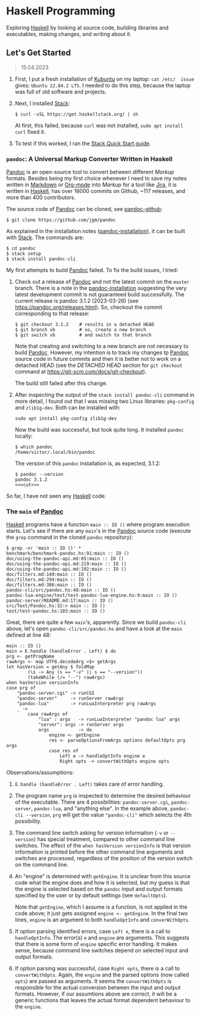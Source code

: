 [Git]: https://git-scm.com/
[Haskell]: https://www.haskell.org/
[Jira]: https://jira.atlassian.com/
[Kubuntu]: https://kubuntu.org/
[Markdown]: https://daringfireball.net/projects/markdown/
[Org-mode]: https://orgmode.org/
[Pandoc]: https://pandoc.org/
[pandoc-github]: https://github.com/jgm/pandoc
[pandoc-installation]: https://pandoc.org/installing.html
[Stack]: https://docs.haskellstack.org/en/stable/
[stack_quick_start_guide]: https://docs.haskellstack.org/en/stable/#quick-start-guide

# Haskell Programming

Exploring [Haskell] by looking at source code, building libraries and executables, making changes, and writing about it.

## Let's Get Started

> 15.04.2023

1. First, I put a fresh installation of [Kubuntu] on my laptop: 
   `cat /etc/  issue` gives: `Ubuntu 22.04.2 LTS`. I needed to do this step, because the laptop was full of old software and projects.

2. Next, I installed [Stack]:

       $ curl -sSL https://get.haskellstack.org/ | sh

   At first, this failed, because `curl` was not installed, 
   `sudo apt install curl` fixed it.

3. To test if this worked, I ran the 
   [Stack Quick Start guide][stack_quick_start_guide].

### `pandoc`: A Universal Markup Converter Written in Haskell

[Pandoc] is an open-source tool to convert between different _Markup_ formats. Besides being my first choice whenever I need to save my notes written in [Markdown] or [Org-mode] into _Markup_ for a tool like [Jira], it is written in [Haskell], has over 16000 commits on Github, ~117 releases, and more than 400 contributors.

The source code of [Pandoc][pandoc] can be cloned, see [pandoc-github]: 

    $ git clone https://github.com/jgm/pandoc

As explained in the installation notes ([pandoc-installation]), it can be built with [Stack]. The commands are:

    $ cd pandoc
    $ stack setup
    $ stack install pandoc-cli

My first attempts to build [Pandoc] failed. To fix the build issues, I tried:

1. Check out a release of [Pandoc] and not the latest commit on the `master`
   branch. There is a note in the [pandoc-installation] suggesting the very latest development commit is not guaranteed build successfully. The current release is pandoc 3.1.2 (2023-03-26) (see https://pandoc.org/releases.html). So, checkout the commit corresponding to that release:

       $ git checkout 3.1.2    # results in a detached HEAD
       $ git branch vb         # so, create a new branch
       $ git switch vb         # and switch to that branch

   Note that creating and switching to a new branch are not necessary to build [Pandoc]. However, my intention is to track my changes tp [Pandoc] source code in future commits and then it is better not to work on a detached HEAD (see the _DETACHED HEAD_ section for `git checkout` command at https://git-scm.com/docs/git-checkout).

   The build still failed after this change.

2. After inspecting the output of the `stack install pandoc-cli` command in
   more detail, I found out that I was missing two Linux libraries: `pkg-config` and `zlib1g-dev`. Both can be installed with:

       sudo apt install pkg-config zlib1g-dev

   Now the build was successful, but took quite long. It installed `pandoc` locally:

       $ which pandoc
       /home/victor/.local/bin/pandoc

   The version of this `pandoc` installation is, as expected, 3.1.2:

       $ pandoc --version
       pandoc 3.1.2
       <<<cut>>>

So far, I have not seen any [Haskell] code.

### The `main` of [Pandoc]

[Haskell] programs have a function `main :: IO ()` where program execution starts. Let's see if there are any `main`'s in the [Pandoc] source code (execute the `grep` command in the cloned `pandoc` repository):

    $ grep -nr 'main :: IO ()' *
    benchmark/benchmark-pandoc.hs:91:main :: IO ()
    doc/using-the-pandoc-api.md:65:main :: IO ()
    doc/using-the-pandoc-api.md:219:main :: IO ()
    doc/using-the-pandoc-api.md:292:main :: IO ()
    doc/filters.md:149:main :: IO ()
    doc/filters.md:294:main :: IO ()
    doc/filters.md:386:main :: IO ()
    pandoc-cli/src/pandoc.hs:48:main :: IO ()
    pandoc-lua-engine/test/test-pandoc-lua-engine.hs:9:main :: IO ()
    pandoc-server/README.md:17:main :: IO ()
    src/Text/Pandoc.hs:32:> main :: IO ()
    test/test-pandoc.hs:103:main :: IO ()

Great, there are quite a few `main`'s, apparently. Since we build `pandoc-cli` above, let's open `pandoc-cli/src/pandoc.hs` and have a look at the `main` defined at line 48:

    main :: IO ()
    main = E.handle (handleError . Left) $ do
    prg <- getProgName
    rawArgs <- map UTF8.decodeArg <$> getArgs
    let hasVersion = getAny $ foldMap
            (\s -> Any (s == "-v" || s == "--version"))
            (takeWhile (/= "--") rawArgs)
    when hasVersion versionInfo
    case prg of
        "pandoc-server.cgi" -> runCGI
        "pandoc-server"     -> runServer rawArgs
        "pandoc-lua"        -> runLuaInterpreter prg rawArgs
        _ ->
            case rawArgs of
                "lua" : args   -> runLuaInterpreter "pandoc lua" args
                "server": args -> runServer args
                args           -> do
                    engine <- getEngine
                    res <- parseOptionsFromArgs options defaultOpts prg args
                    case res of
                        Left e -> handleOptInfo engine e
                        Right opts -> convertWithOpts engine opts

Observations/assumptions:

1. `E.handle (handleError . Left)` takes care of error handling.

2. The program name `prg` is inspected to determine the desired behaviour
   of the executable. There are 4 possibilities: `pandoc-server.cgi`, `pandoc-server`, `pandoc-lua`, and "anything else".
   In the example above, `pandoc-cli --version`, `prg` will get the value `"pandoc-cli"` which selects the 4th possibility.

3. The command line switch asking for version information (`-v` or 
   `--version`) has special treatment, compared to other command line switches. The effect of the `when hasVersion versionInfo` is that version information is printed before the other command line arguments and switches are processed, regardless of the position of the version switch on the command line.

4. An "engine" is determined with `getEngine`. It is unclear from this
   source code what the engine does and how it is selected, but my guess is that the engine is selected based on the `pandoc` input and output formats specified by the user or by default settings (see `defaultOpts`).

   Note that `getEngine`, which I assume is a function, is not applied in the code above; it just gets assigned `engine <- getEngine`. In the final two lines, `engine` is an argument to both `handleOptInfo` and `converWithOpts`.

5. If option parsing identified errors, case `Left e`, there is a call to 
   `handleOptInfo`. The error(s) `e` and `engine` are arguments. This suggests that there is some form of `engine` specific error handling. It makes sense, because command line switches depend on selected input and output formats.

6. If option parsing was successful, case `Right opts`, there is a call to 
   `convertWithOpts`. Again, the `engine` and the parsed options (now called `opts`) are passed as arguments. It seems the `convertWithOpts` is responsible for the actual conversion between the input and output formats. However, if our assumtions above are correct, it will be a generic functions that leaves the actual format dependent behaviour to the `engine`.

 